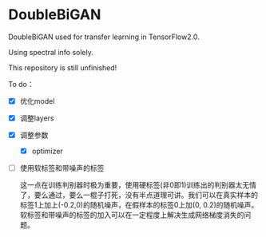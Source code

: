 # DoubleBiGAN
DoubleBiGAN used for transfer learning in TensorFlow2.0.

Using spectral info solely.

This repository is still unfinished!

To do：

- [x] 优化model

- [x] 调整layers

- [x] 调整参数
  
  - [x] optimizer
  
- [ ] 使用软标签和带噪声的标签

  这一点在训练判别器时极为重要，使用硬标签(非0即1)训练出的判别器太无情了，要么通过，要么一棍子打死，没有半点道理可讲。我们可以在真实样本的标签1上加上(-0.2,0)的随机噪声，在假样本的标签0上加(0, 0.2)的随机噪声。软标签和带噪声的标签的加入可以在一定程度上解决生成网络梯度消失的问题。


